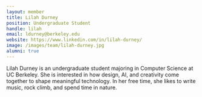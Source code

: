 ```yaml
---
layout: member
title: Lilah Durney
position: Undergraduate Student
handle: lilah
email: ldurney@berkeley.edu
website: https://www.linkedin.com/in/lilah-durney/
image: /images/team/lilah-durney.jpg
alumni: true
---
```


Lilah Durney is an undergraduate student majoring in Computer Science at UC Berkeley. She is interested in how design, AI, and creativity come together to shape meaningful technology. In her free time, she likes to write music, rock climb, and spend time in nature.
